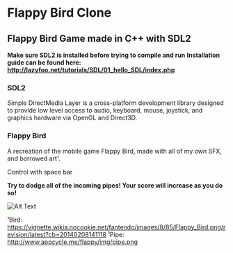 # Flappy Bird Clone

## Flappy Bird Game made in C++ with SDL2

**Make sure SDL2 is installed before trying to compile and run**
**Installation guide can be found here:**
**http://lazyfoo.net/tutorials/SDL/01_hello_SDL/index.php**

### SDL2
Simple DirectMedia Layer is a cross-platform development library designed to provide low level access to audio, keyboard, mouse, joystick, and graphics hardware via OpenGL and Direct3D. 

### Flappy Bird

A recreation of the mobile game Flappy Bird, made with all of my own SFX, and borrowed art¹.

Control with space bar

**Try to dodge all of the incoming pipes! Your score will increase as you do so!**

![Alt Text](https://i.imgur.com/ivS6Hr6.png)

¹Bird: https://vignette.wikia.nocookie.net/fantendo/images/8/85/Flappy_Bird.png/revision/latest?cb=20140208141118
¹Pipe: http://www.appcycle.me/flappy/img/pipe.png
